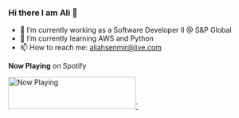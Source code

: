 ### Hi there I am Ali 👋

<!--
**aliahsenmir/aliahsenmir** is a ✨ _special_ ✨ repository because its `README.md` (this file) appears on your GitHub profile.
Here are some ideas to get you started:
- 👯 I’m looking to collaborate on ...
- 🤔 I’m looking for help with ...
- 💬 Ask me about ...
- 😄 Pronouns: ...
- ⚡ Fun fact: ...
-->


- 🔭 I’m currently working as a Software Developer II @ S&P Global 
- 🌱 I’m currently learning AWS and Python 
- 📫 How to reach me: aliahsenmir@live.com


**Now Playing** on Spotify

<a href="https://https://now-playing-profile.aliahsenmir.vercel.app//now-playing?open">
    <img src="https://https://now-playing-profile.aliahsenmir.vercel.app//now-playing" width="256" height="64" alt="Now Playing">`
</a>
